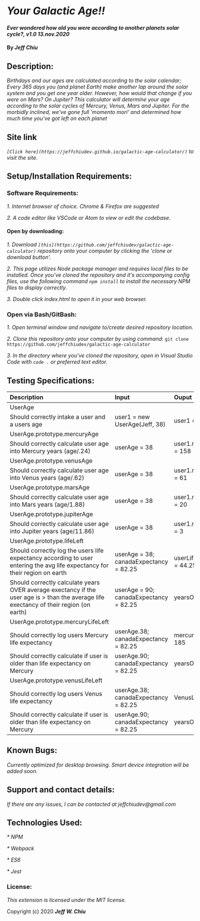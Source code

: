 # _Your Galactic Age!!_

#### _Ever wondered how old you were according to another planets solar cycle?, v1.0 13.nov.2020_

#### By _**Jeff Chiu**_

## Description:

_Birthdays and our ages are calculated according to the solar calendar; Every 365 days you (and planet Earth) make another lap around the solar system and you get one year older.  However, how would that change if you were on Mars? On Jupiter? This calculator will determine your age according to the solar cycles of Mercury, Venus, Mars and Jupiter.  For the morbidly inclined, we've gone full 'momento mori' and determined how much time you've got left on each planet_

## Site link

_`[Click here](https://jeffchiudev.github.io/galactic-age-calculator/)` to visit the site._


## Setup/Installation Requirements:

### Software Requirements:

_1. Internet browser of choice. Chrome & Firefox are suggested_

_2. A code editor like VSCode or Atom to view or edit the codebase._

#### Open by downloading:

_1. Download `[this](https://github.com/jeffchiudev/galactic-age-calculator)` repository onto your computer by clicking the 'clone or download button'._

_2. This page utilizes Node package manager and requires local files to be installed. Once you've cloned the repository and it's accompanying config files, use the following command `npm install` to install the necessary NPM files to display correctly._

_3. Double click index.html to open it in your web browser._

### Open via Bash/GitBash:

_1. Open terminal window and navigate to/create desired repository location._

_2. Clone this repository onto your computer by using command:_
`git clone https://github.com/jeffchiudev/galactic-age-calculator`

_3. In the directory where you've cloned the repository, open in Visual Studio Code with `code .` or preferred text editor._

## Testing Specifications:

| Description | Input | Ouput |
| :---------- | :---- | :---- |
| UserAge ||||
| Should correctly intake a user and a users age | user1 = new UserAge(Jeff, 38) | user1 = {Jeff, 38} | 
| UserAge.prototype.mercuryAge |||
| Should correctly calculate user age into Mercury years (age/.24) | userAge = 38 | user1.mercuryAge = 158 |
| UserAge.prototype.venusAge |||
| Should correctly calculate user age into Venus years (age/.62) | userAge = 38 | user1.mercuryAge = 61 |
| UserAge.prototype.marsAge |||
| Should correctly calculate user age into Mars years (age/1.88) | userAge = 38 | user1.mercuryAge = 20 |
| UserAge.prototype.jupiterAge |||
| Should correctly calculate user age into Jupiter years (age/11.86) | userAge = 38 | user1.mercuryAge = 3 |
| UserAge.prototype.lifeLeft |||
| Should correctly log the users life expectancy according to user entering the avg life expectancy for their region on earth | userAge = 38; canadaExpectancy = 82.25 | userLifeExpectancy = 44.25 |
| Should correctly calculate years OVER average exectancy if the user age is > than the average life exectancy of their region (on earth) | userAge = 90; canadaExpectancy = 82.25 | yearsOver = 7.75 |
| UserAge.prototype.mercuryLifeLeft |||
| Should correctly log users Mercury life expectancy | userAge.38; canadaExpectancy = 82.25 | mercuryLifeLeft = 185 |
| Should correctly calculate if user is older than life expectancy on Mercury | userAge.90; canadaExpectancy = 82.25 | yearsOver = 32 |
| UserAge.prototype.venusLifeLeft |||
| Should correctly log users Venus life expectancy | userAge.38; canadaExpectancy = 82.25 | VenusLifeLeft = 72 |
| Should correctly calculate if user is older than life expectancy on Mercury | userAge.90; canadaExpectancy = 82.25 | yearsOver = 13 |


## Known Bugs:

_Currently optimized for desktop browsing.  Smart device integration will be added soon._

## Support and contact details:

_If there are any issues, I can be contacted at jeffchiudev@gmail.com_


## Technologies Used:

_* NPM_

_* Webpack_

_* ES6_

_* Jest_

### License:

_This extension is licensed under the MIT license._

Copyright (c) 2020 **_Jeff W. Chiu_** 